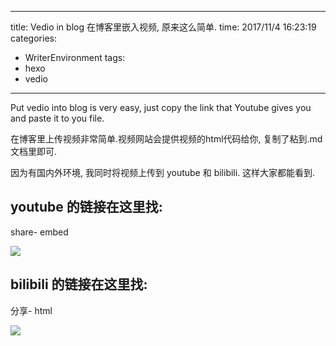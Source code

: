 
---
title: Vedio in blog 在博客里嵌入视频, 原来这么简单. 
time: 2017/11/4 16:23:19
categories: 
- WriterEnvironment
tags:
- hexo
- vedio
---

Put vedio into blog is very easy, just copy the link that Youtube gives you and paste it to you file. 

在博客里上传视频非常简单.视频网站会提供视频的html代码给你, 复制了粘到.md文档里即可. 

因为有国内外环境, 我同时将视频上传到 youtube 和 bilibili. 这样大家都能看到.

## youtube 的链接在这里找:

share- embed

![](https://ws1.sinaimg.cn/large/006tKfTcgy1fl5vypi4byj30xm0lk7ep.jpg)

## bilibili 的链接在这里找: 

分享- html

![](https://ws2.sinaimg.cn/large/006tKfTcgy1fl5vzkym5rj31gu0voq9c.jpg)